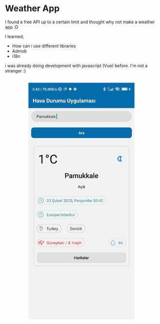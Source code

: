 # Weather App
I found a free API up to a certain limit and thought why not make a weather app :D <br/>

I learned;
- How can i use different libraries
- Admob
- i18n

i was already doing development with javascript (Vue) before. I'm not a stranger :)
<br/><br/>
<p align="center">
  <img src="https://github.com/akifkadioglu/weather-app/blob/main/assets/view.jpeg" width="350" title="weather-app">
</p>